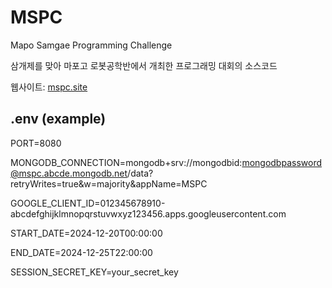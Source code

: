 # MSPC

Mapo Samgae Programming Challenge

삼개제를 맞아 마포고 로봇공학반에서 개최한 프로그래밍 대회의 소스코드

웹사이트: [mspc.site](https://mspc.site)

## .env (example)

PORT=8080

MONGODB_CONNECTION=mongodb+srv://mongodbid:mongodbpassword@mspc.abcde.mongodb.net/data?retryWrites=true&w=majority&appName=MSPC

GOOGLE_CLIENT_ID=012345678910-abcdefghijklmnopqrstuvwxyz123456.apps.googleusercontent.com

START_DATE=2024-12-20T00:00:00

END_DATE=2024-12-25T22:00:00

SESSION_SECRET_KEY=your_secret_key
